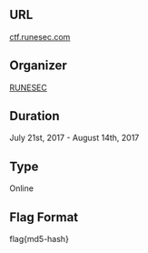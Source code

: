 ## URL
[ctf.runesec.com](https://ctf.runesec.com)

## Organizer
[RUNESEC](https://www.runesec.com)

## Duration
July 21st, 2017 - August 14th, 2017

## Type
Online

## Flag Format
flag{md5-hash}
